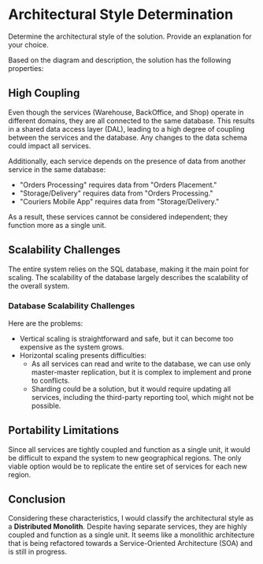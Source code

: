 # Architectural Style Determination

Determine the architectural style of the solution. Provide an explanation for your choice.

Based on the diagram and description, the solution has the following properties:

## High Coupling

Even though the services (Warehouse, BackOffice, and Shop) operate in different domains, they are all connected to the same database. This results in a shared data access layer (DAL), leading to a high degree of coupling between the services and the database. Any changes to the data schema could impact all services.

Additionally, each service depends on the presence of data from another service in the same database:

- "Orders Processing" requires data from "Orders Placement."
- "Storage/Delivery" requires data from "Orders Processing."
- "Couriers Mobile App" requires data from "Storage/Delivery."

As a result, these services cannot be considered independent; they function more as a single unit.

## Scalability Challenges

The entire system relies on the SQL database, making it the main point for scaling. The scalability of the database largely describes the scalability of the overall system.

### Database Scalability Challenges

Here are the problems:

- Vertical scaling is straightforward and safe, but it can become too expensive as the system grows.
- Horizontal scaling presents difficulties:
  - As all services can read and write to the database, we can use only master-master replication, but it is complex to implement and prone to conflicts.
  - Sharding could be a solution, but it would require updating all services, including the third-party reporting tool, which might not be possible.

## Portability Limitations

Since all services are tightly coupled and function as a single unit, it would be difficult to expand the system to new geographical regions. The only viable option would be to replicate the entire set of services for each new region.

## Conclusion

Considering these characteristics, I would classify the architectural style as a **Distributed Monolith**. Despite having separate services, they are highly coupled and function as a single unit. It seems like a monolithic architecture that is being refactored towards a Service-Oriented Architecture (SOA) and is still in progress.
